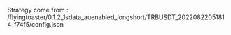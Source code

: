 Strategy come from : /flyingtoaster/0.1.2_1sdata_auenabled_longshort/TRBUSDT_20220822051814_f74f5/config.json
